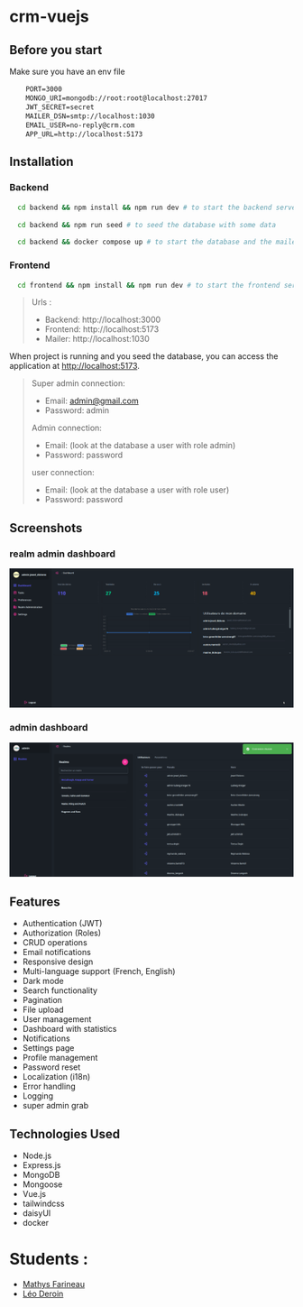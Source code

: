 # crm-vuejs


## Before you start

Make sure you have an env file

```dotenv
    PORT=3000
    MONGO_URI=mongodb://root:root@localhost:27017
    JWT_SECRET=secret
    MAILER_DSN=smtp://localhost:1030
    EMAIL_USER=no-reply@crm.com
    APP_URL=http://localhost:5173
```

## Installation

### Backend

```bash
  cd backend && npm install && npm run dev # to start the backend server
```

```bash
  cd backend && npm run seed # to seed the database with some data
```


```bash
  cd backend && docker compose up # to start the database and the mailer
```

### Frontend

```bash
  cd frontend && npm install && npm run dev # to start the frontend server
```

> Urls : 
> - Backend: http://localhost:3000
> - Frontend: http://localhost:5173
> - Mailer: http://localhost:1030

When project is running and you seed the database, you can access the application at [http://localhost:5173](http://localhost:5173).

> Super admin connection:
> - Email: admin@gmail.com
> - Password: admin
>
> Admin connection:
> - Email: (look at the database a user with role admin)
> - Password: password
> 
> user connection:
> - Email: (look at the database a user with role user)
> - Password: password

## Screenshots

### realm admin dashboard
![Dashboard](assets/dashboard.png)

### admin dashboard
![Dashboard](assets/adminDashboard.png)

## Features
- Authentication (JWT)
- Authorization (Roles)
- CRUD operations
- Email notifications
- Responsive design
- Multi-language support (French, English)
- Dark mode
- Search functionality
- Pagination
- File upload
- User management
- Dashboard with statistics
- Notifications
- Settings page
- Profile management
- Password reset
- Localization (i18n)
- Error handling
- Logging
- super admin grab

## Technologies Used

- Node.js
- Express.js
- MongoDB
- Mongoose
- Vue.js
- tailwindcss
- daisyUI
- docker

# Students :

- [Mathys Farineau](https://github.com/IPandragonI)
- [Léo Deroin](https://github.com/achedon12)